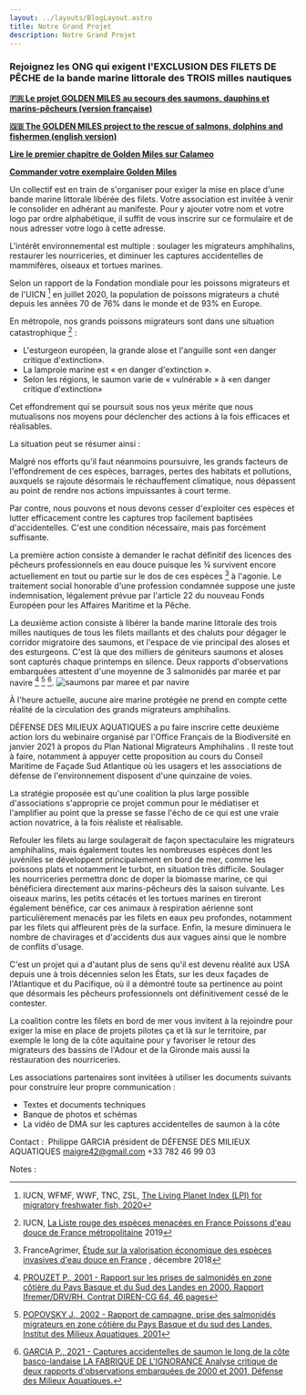 ```yaml
---
layout: ../layouts/BlogLayout.astro
title: Notre Grand Projet
description: Notre Grand Projet
---
```


### Rejoignez les ONG qui exigent l'EXCLUSION DES FILETS DE PÊCHE de la bande marine littorale des TROIS milles nautiques  

**[🇫🇷 Le projet GOLDEN MILES au secours des saumons, dauphins et marins-pêcheurs (version française)](https://defensedesmilieuxaquatiques.org/2_BMSF_VERSION_ULTRA_COURTE_V2_NOTES_EN_FIN_NON_ANONYMISEE.pdf)**

**[🇬🇧 The GOLDEN MILES project to the rescue of salmons, dolphins and fishermen (english version)](https://defensedesmilieuxaquatiques.org/BMSF_short_en.pdf)**


**[Lire le premier chapitre de Golden Miles sur Calameo](https://www.calameo.com/read/00751452419cabfa06623)**

**[Commander votre exemplaire Golden Miles](/golden-miles-commande)**


Un collectif est en train de s'organiser pour exiger la mise en place d'une bande marine littorale libérée des filets. Votre association est invitée à venir le consolider en adhérant au manifeste. Pour y ajouter votre nom et votre logo par ordre alphabétique, il suffit de vous inscrire sur ce formulaire et de nous adresser votre logo à cette adresse.

L'intérêt environnemental est multiple : soulager les migrateurs amphihalins, restaurer les nourriceries, et diminuer les captures accidentelles de mammifères, oiseaux et tortues marines.

Selon un rapport de la Fondation mondiale pour les poissons migrateurs et de l'UICN [^1] en juillet 2020, la population de poissons migrateurs a chuté depuis les années 70 de 76% dans le monde et de 93% en Europe.

En métropole, nos grands poissons migrateurs sont dans une situation catastrophique [^2] :

- L'esturgeon européen, la grande alose et l'anguille sont «en danger critique d'extinction».
- La lamproie marine est « en danger d'extinction ».
- Selon les régions, le saumon varie de « vulnérable » à «en danger critique d'extinction»

Cet effondrement qui se poursuit sous nos yeux mérite que nous mutualisons nos moyens pour déclencher des actions à la fois efficaces et réalisables.

La situation peut se résumer ainsi :

Malgré nos efforts qu'il faut néanmoins poursuivre, les grands facteurs de l'effondrement de ces espèces, barrages, pertes des habitats et pollutions, auxquels se rajoute désormais le réchauffement climatique, nous dépassent au point de rendre nos actions impuissantes à court terme.

Par contre, nous pouvons et nous devons cesser d'exploiter ces espèces et lutter efficacement contre les captures trop facilement baptisées d'accidentelles. C'est une condition nécessaire, mais pas forcément suffisante.

La première action consiste à demander le rachat définitif des licences des pêcheurs professionnels en eau douce puisque les ¾ survivent encore actuellement en tout ou partie sur le dos de ces espèces [^3] à l'agonie. Le traitement social honorable d'une profession condamnée suppose une juste indemnisation, légalement prévue par l'article 22 du nouveau Fonds Européen pour les Affaires Maritime et la Pêche.

La deuxième action consiste à libérer la bande marine littorale des trois milles nautiques de tous les filets maillants et des chaluts pour dégager le corridor migratoire des saumons, et l'espace de vie principal des aloses et des esturgeons. C'est là que des milliers de géniteurs saumons et aloses sont capturés chaque printemps en silence. Deux rapports d'observations embarquées attestent d'une moyenne de 3 salmonidés par marée et par navire [^4] [^5] [^6].
![saumons par maree et par navire ](/3_SAUMONS_PAR_MAREE_PAR_NAVIRE.jpg)

À l'heure actuelle, aucune aire marine protégée ne prend en compte cette réalité de la circulation des grands migrateurs amphihalins.

DÉFENSE DES MILIEUX AQUATIQUES a pu faire inscrire cette deuxième action lors du webinaire organisé par l'Office Français de la Biodiversité en janvier 2021 à propos du Plan National Migrateurs Amphihalins . Il reste tout à faire, notamment à appuyer cette proposition au cours du Conseil Maritime de Façade Sud Atlantique où les usagers et les associations de défense de l'environnement disposent d'une quinzaine de voies.

La stratégie proposée est qu'une coalition la plus large possible d'associations s'approprie ce projet commun pour le médiatiser et l'amplifier au point que la presse se fasse l'écho de ce qui est une vraie action novatrice, à la fois réaliste et réalisable.

Refouler les filets au large soulagerait de façon spectaculaire les migrateurs amphihalins, mais également toutes les nombreuses espèces dont les juvéniles se développent principalement en bord de mer, comme les poissons plats et notamment le turbot, en situation très difficile. Soulager les nourriceries permettra donc de doper la biomasse marine, ce qui bénéficiera directement aux marins-pêcheurs dès la saison suivante. Les oiseaux marins, les petits cétacés et les tortues marines en tireront également bénéfice, car ces animaux à respiration aérienne sont particulièrement menacés par les filets en eaux peu profondes, notamment par les filets qui affleurent près de la surface. Enfin, la mesure diminuera le nombre de chavirages et d'accidents dus aux vagues ainsi que le nombre de conflits d'usage.

C'est un projet qui a d'autant plus de sens qu'il est devenu réalité aux USA depuis une à trois décennies selon les États, sur les deux façades de l'Atlantique et du Pacifique, où il a démontré toute sa pertinence au point que désormais les pêcheurs professionnels ont définitivement cessé de le contester.

La coalition contre les filets en bord de mer vous invitent à la rejoindre pour exiger la mise en place de projets pilotes ça et là sur le territoire, par exemple le long de la côte aquitaine pour y favoriser le retour des migrateurs des bassins de l'Adour et de la Gironde mais aussi la restauration des nourriceries.

Les associations partenaires sont invitées à utiliser les documents suivants pour construire leur propre communication :

*   Textes et documents techniques
*   Banque de photos et schémas
*   La vidéo de DMA sur les captures accidentelles de saumon à la côte

Contact : ​ Philippe GARCIA président de DÉFENSE DES MILIEUX AQUATIQUES maigre42@gmail.com +33 782 46 99 03 ​

Notes :

[^1]: IUCN, WFMF, WWF, TNC, ZSL, [The Living Planet Index (LPI) for migratory freshwater fish, 2020](https://wwfeu.awsassets.panda.org/downloads/lpi_migratory_freshwater_fish_low_min.pdf)
[^2]: IUCN, [La Liste rouge des espèces menacées en France Poissons d'eau douce de France métropolitaine](https://uicn.fr/wp-content/uploads/2019/08/liste-rouge-poissons-d-eau-douce-de-france-metropolitaine.pdf) 2019
[^3]: FranceAgrimer, [Étude sur la valorisation économique des espèces invasives d'eau douce en France](https://www.franceagrimer.fr/fam/content/download/59225/document/ETU-MER-ESPECES-INVASIVES-EAU-DOUCE-2017.pdf?version=4) , décembre 2018
[^4]: [PROUZET P., 2001 - Rapport sur les prises de salmonidés en zone côtière du Pays Basque et du Sud des Landes en 2000. Rapport Ifremer/DRV/RH. Contrat DIREN-CG 64, 46 pages](/1_SAUMON_COTE_64-40_2000_VIERGE.pdf)
[^5]: [POPOVSKY J., 2002 - Rapport de campagne, prise des salmonidés migrateurs en zone côtière du Pays Basque et du sud des Landes, Institut des Milieux Aquatiques, 2001](/2_RAPPORT_POPOVSKY_captures_2001_REDUIT.pdf)
[^6]: [GARCIA P., 2021 - Captures accidentelles de saumon le long de la côte basco-landaise LA FABRIQUE DE L'IGNORANCE Analyse critique de deux rapports d'observations embarquées de 2000 et 2001, Défense des Milieux Aquatiques.](/CRITIQUE_RAPPORTS_SAUMON_OBSERVATIONS_EMBARQUEES_2000_2001.pdf)
